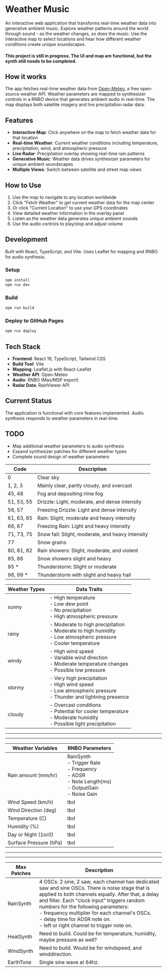 # Weather Music

An interactive web application that transforms real-time weather data into generative ambient music. Explore weather patterns around the world through sound - as the weather changes, so does the music. Use the interactive map to select locations and hear how different weather conditions create unique soundscapes.

#### This project is still in progress. The UI and map are functional, but the synth still needs to be completed.

## How it works

The app fetches real-time weather data from [Open-Meteo](https://open-meteo.com/), a free open-source weather API. Weather parameters are mapped to synthesizer controls in a RNBO device that generates ambient audio in real-time. The map displays both satellite imagery and live precipitation radar data.

## Features

- **Interactive Map**: Click anywhere on the map to fetch weather data for that location
- **Real-time Weather**: Current weather conditions including temperature, precipitation, wind, and atmospheric pressure
- **Live Radar**: Precipitation overlay showing real-time rain patterns
- **Generative Music**: Weather data drives synthesizer parameters for unique ambient soundscapes
- **Multiple Views**: Switch between satellite and street map views

## How to Use

1. Use the map to navigate to any location worldwide
2. Click "Fetch Weather" to get current weather data for the map center
3. Or click "Current Location" to use your GPS coordinates
4. View detailed weather information in the overlay panel
5. Listen as the weather data generates unique ambient sounds
6. Use the audio controls to play/stop and adjust volume

## Development

Built with React, TypeScript, and Vite. Uses Leaflet for mapping and RNBO for audio synthesis.

### Setup
```bash
npm install
npm run dev
```

### Build
```bash
npm run build
```

### Deploy to GitHub Pages
```bash
npm run deploy
```

## Tech Stack

- **Frontend**: React 19, TypeScript, Tailwind CSS
- **Build Tool**: Vite
- **Mapping**: Leaflet.js with React-Leaflet
- **Weather API**: Open-Meteo
- **Audio**: RNBO (Max/MSP export)
- **Radar Data**: RainViewer API

## Current Status

The application is functional with core features implemented. Audio synthesis responds to weather parameters in real-time.

## TODO

- Map additional weather parameters to audio synthesis
- Expand synthesizer patches for different weather types
- Complete sound design of weather parameters

| Code | Description|
|-------------------------|---------------|
| 0 |	Clear sky
| 1, 2, 3 |	Mainly clear, partly cloudy, and overcast
| 45, 48 | Fog and depositing rime fog
| 51, 53, 55 | Drizzle: Light, moderate, and dense intensity
| 56, 57 | Freezing Drizzle: Light and dense intensity
| 61, 63, 65 | Rain: Slight, moderate and heavy intensity
| 66, 67 | Freezing Rain: Light and heavy intensity
| 71, 73, 75 | Snow fall: Slight, moderate, and heavy intensity
| 77 | Snow grains
| 80, 81, 82 | Rain showers: Slight, moderate, and violent
| 85, 86 | Snow showers slight and heavy
| 95 *	|Thunderstorm: Slight or moderate
| 96, 99 * | Thunderstorm with slight and heavy hail

| Weather Types | Data Traits                                                                 |
|---------------|-----------------------------------------------------------------------------|
| sunny         | - High temperature<br>- Low dew point<br>- No precipitation<br>- High atmospheric pressure |
| rainy         | - Moderate to high precipitation<br>- Moderate to high humidity<br>- Low atmospheric pressure<br>- Cooler temperature |
| windy         | - High wind speed<br>- Variable wind direction<br>- Moderate temperature changes<br>- Possible low pressure |
| stormy        | - Very high precipitation<br>- High wind speed<br>- Low atmospheric pressure<br>- Thunder and lightning presence |
| cloudy        | - Overcast conditions<br>- Potential for cooler temperature<br>- Moderate humidity<br>- Possible light precipitation |


---
---

| Weather Variables |  RNBO Parameters |
|-------------------|----------------|
| Rain amount (mm/hr)| RainSynth<br>- Trigger Rate<br>- Frequency<br>- ADSR<br>- Note Length(ms)<br>- OutputGain<br>- Noise Gain
| Wind Speed (km/h) | tbd
| Wind Direction (deg)| tbd
| Temperature (C)  | tbd
| Humidity (%)   | tbd
| Day or Night (1or0) | tbd
| Surface Pressure (hPa) | tbd


---
---

| Max Patches | Description
|-------------|------------|
| RainSynth   | 4 OSCs: 2 sine, 2 saw, each channel has dedicated saw and sine OSCs. There is noise stage that is applied to both channels equally. After that, a delay and filter. Each "clock input" triggers random numbers for the following parameters:<br>- frequency multiplier for each channel's OSCs.<br>- delay time for ADSR note on.<br>-  left or right channel to trigger note on.
| HeatSynth  | Need to build. Could be for temperature, humidity, maybe pressure as well?
| WindSynth  | Need to build. Would be for windspeed, and winddirection.
| EarthTone | Single sine wave at 64hz.
